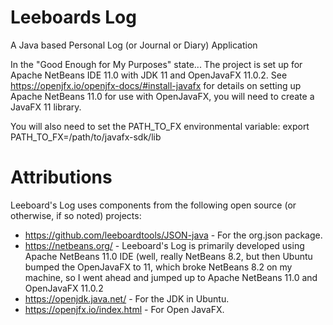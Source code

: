 # Leeboards Log
A Java based Personal Log (or Journal or Diary) Application

In the "Good Enough for My Purposes" state...
The project is set up for Apache NetBeans IDE 11.0 with JDK 11 and OpenJavaFX 11.0.2.
See https://openjfx.io/openjfx-docs/#install-javafx for details on setting up Apache NetBeans 11.0
for use with OpenJavaFX, you will need to create a JavaFX 11 library.

You will also need to set the PATH_TO_FX environmental variable:
  export PATH_TO_FX=/path/to/javafx-sdk/lib
 

# Attributions
Leeboard's Log uses components from the following open source (or otherwise, if so noted) projects:
- https://github.com/leeboardtools/JSON-java - For the org.json package.
- https://netbeans.org/ - Leeboard's Log is primarily developed using Apache NetBeans 11.0 IDE (well,
really NetBeans 8.2, but then Ubuntu bumped the OpenJavaFX to 11, which broke NetBeans 8.2 on
my machine, so I went ahead and jumped up to Apache NetBeans 11.0 and OpenJavaFX 11.0.2
- https://openjdk.java.net/ - For the JDK in Ubuntu.
- https://openjfx.io/index.html - For Open JavaFX.